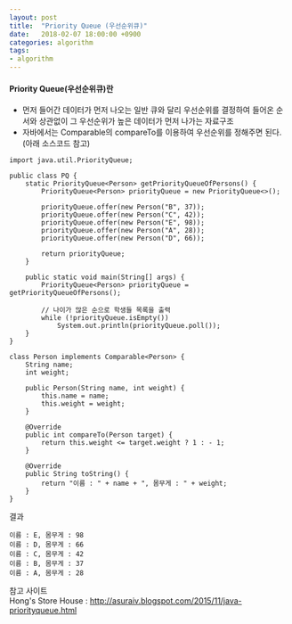 ```yaml
---
layout: post
title:  "Priority Queue (우선순위큐)"
date:   2018-02-07 18:00:00 +0900
categories: algorithm
tags:
- algorithm
---
```



#### Priority Queue(우선순위큐)란

- 먼저 들어간 데이터가 먼저 나오는 일반 큐와 달리 우선순위를 결정하여 들어온 순서와 상관없이 그 우선순위가 높은 데이터가 먼저 나가는 자료구조
- 자바에서는 Comparable의 compareTo를 이용하여 우선순위를 정해주면 된다. (아래 소스코드 참고)

```
import java.util.PriorityQueue;

public class PQ {
	static PriorityQueue<Person> getPriorityQueueOfPersons() {
	    PriorityQueue<Person> priorityQueue = new PriorityQueue<>();

	    priorityQueue.offer(new Person("B", 37));
	    priorityQueue.offer(new Person("C", 42));
	    priorityQueue.offer(new Person("E", 98));
	    priorityQueue.offer(new Person("A", 28));
	    priorityQueue.offer(new Person("D", 66));

	    return priorityQueue;
	}
	
	public static void main(String[] args) {
	    PriorityQueue<Person> priorityQueue = getPriorityQueueOfPersons();

	    // 나이가 많은 순으로 학생들 목록을 출력
	    while (!priorityQueue.isEmpty())
	        System.out.println(priorityQueue.poll());
	}
}

class Person implements Comparable<Person> {
    String name;
    int weight;

    public Person(String name, int weight) {
        this.name = name;
        this.weight = weight;
    }

    @Override
    public int compareTo(Person target) {
        return this.weight <= target.weight ? 1 : - 1;
    }

    @Override
    public String toString() {
        return "이름 : " + name + ", 몸무게 : " + weight;
    }
}
```

결과
```
이름 : E, 몸무게 : 98
이름 : D, 몸무게 : 66
이름 : C, 몸무게 : 42
이름 : B, 몸무게 : 37
이름 : A, 몸무게 : 28
```



참고 사이트 <br>
Hong's Store House : http://asuraiv.blogspot.com/2015/11/java-priorityqueue.html

[Jekyll-docs]: https://Jekyllrb.com/docs/home
[Jekyll-gh]:   https://github.com/Jekyll/Jekyll
[Jekyll-talk]: https://talk.Jekyllrb.com/



